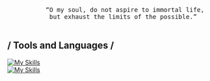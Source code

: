 <div align="center">
  <pre>
    “O my soul, do not aspire to immortal life,
    but exhaust the limits of the possible.” 
  </pre>
</div>


## / Tools and Languages /
[![My Skills](https://skillicons.dev/icons?i=html,css,js,laravel,nodejs,react)](https://nyuki.vercel.app/)
<br>
[![My Skills](https://skillicons.dev/icons?i=neovim,typescript,express,bun,mysql,postgresql)](https://nyuki.vercel.app/)
